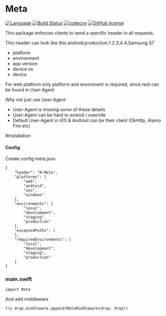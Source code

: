 # Meta
[![Language](https://img.shields.io/badge/Swift-3-brightgreen.svg)](http://swift.org)
[![Build Status](https://travis-ci.org/nodes-vapor/meta.svg?branch=master)](https://travis-ci.org/nodes-vapor/meta)
[![codecov](https://codecov.io/gh/nodes-vapor/meta/branch/master/graph/badge.svg)](https://codecov.io/gh/nodes-vapor/meta)
[![GitHub license](https://img.shields.io/badge/license-MIT-blue.svg)](https://raw.githubusercontent.com/nodes-vapor/meta/master/LICENSE)


This package enforces clients to send a specific header in all requests. 

This header can look like this android;production;1.2.3;4.4;Samsung S7
 - platform
 - environment
 - app version
 - device os
 - device

For web platform only platform and enviroment is required, since rest can be found in User-Agent

Why not just use User-Agent
 - User-Agent is missing some of these details
 - User-Agent can be hard to extend / override
 - Default User-Agent in iOS & Android can be their client (OkHttp, Alamo Fire etc)

#Installation

#### Config
Create config meta.json

```
{
    "header": "N-Meta",
    "platforms": [
        "web",
        "android",
        "ios",
        "windows"
    ],
    "environments": [
        "local",
        "development",
        "staging",
        "production"
    ],
    "exceptedPaths": [
    ],
    "requiredEnvironments": [
        "local",
        "development",
        "staging",
        "production"
    ]
}
```

### main.swift
```
import Meta
```

And add middleware
```
try drop.middleware.append(MetaMiddleware(drop: drop))
```
